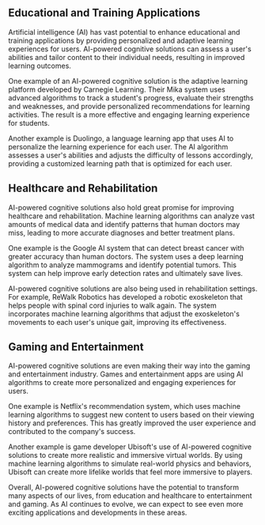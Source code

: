 
Educational and Training Applications
-------------------------------------

Artificial intelligence (AI) has vast potential to enhance educational and training applications by providing personalized and adaptive learning experiences for users. AI-powered cognitive solutions can assess a user's abilities and tailor content to their individual needs, resulting in improved learning outcomes.

One example of an AI-powered cognitive solution is the adaptive learning platform developed by Carnegie Learning. Their Mika system uses advanced algorithms to track a student's progress, evaluate their strengths and weaknesses, and provide personalized recommendations for learning activities. The result is a more effective and engaging learning experience for students.

Another example is Duolingo, a language learning app that uses AI to personalize the learning experience for each user. The AI algorithm assesses a user's abilities and adjusts the difficulty of lessons accordingly, providing a customized learning path that is optimized for each user.

Healthcare and Rehabilitation
-----------------------------

AI-powered cognitive solutions also hold great promise for improving healthcare and rehabilitation. Machine learning algorithms can analyze vast amounts of medical data and identify patterns that human doctors may miss, leading to more accurate diagnoses and better treatment plans.

One example is the Google AI system that can detect breast cancer with greater accuracy than human doctors. The system uses a deep learning algorithm to analyze mammograms and identify potential tumors. This system can help improve early detection rates and ultimately save lives.

AI-powered cognitive solutions are also being used in rehabilitation settings. For example, ReWalk Robotics has developed a robotic exoskeleton that helps people with spinal cord injuries to walk again. The system incorporates machine learning algorithms that adjust the exoskeleton's movements to each user's unique gait, improving its effectiveness.

Gaming and Entertainment
------------------------

AI-powered cognitive solutions are even making their way into the gaming and entertainment industry. Games and entertainment apps are using AI algorithms to create more personalized and engaging experiences for users.

One example is Netflix's recommendation system, which uses machine learning algorithms to suggest new content to users based on their viewing history and preferences. This has greatly improved the user experience and contributed to the company's success.

Another example is game developer Ubisoft's use of AI-powered cognitive solutions to create more realistic and immersive virtual worlds. By using machine learning algorithms to simulate real-world physics and behaviors, Ubisoft can create more lifelike worlds that feel more immersive to players.

Overall, AI-powered cognitive solutions have the potential to transform many aspects of our lives, from education and healthcare to entertainment and gaming. As AI continues to evolve, we can expect to see even more exciting applications and developments in these areas.
